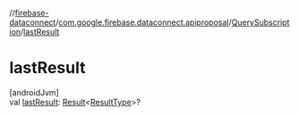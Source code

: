 //[firebase-dataconnect](../../../index.md)/[com.google.firebase.dataconnect.apiproposal](../index.md)/[QuerySubscription](index.md)/[lastResult](last-result.md)

# lastResult

[androidJvm]\
val [lastResult](last-result.md): [Result](https://kotlinlang.org/api/latest/jvm/stdlib/kotlin/-result/index.html)&lt;[ResultType](index.md)&gt;?

